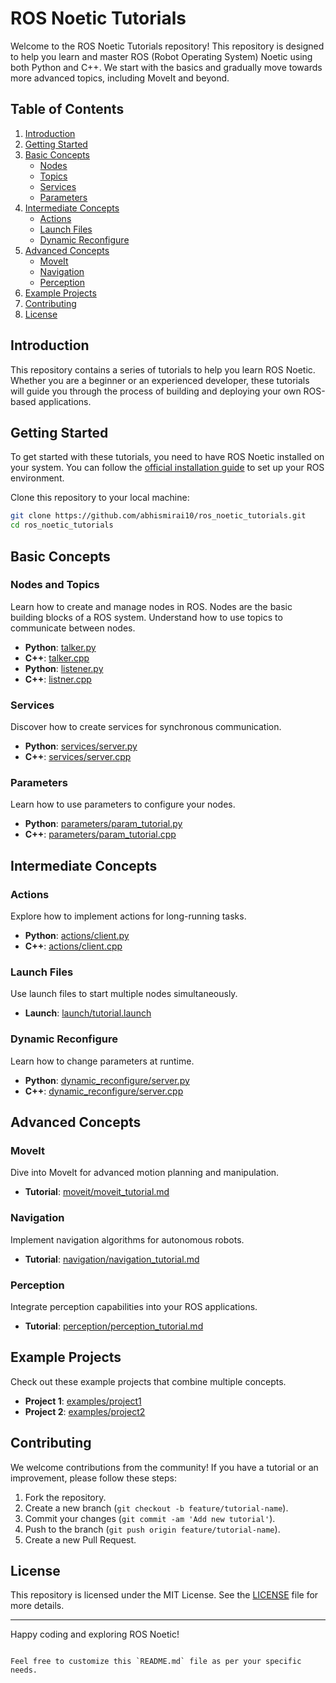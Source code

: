 # ROS Noetic Tutorials

Welcome to the ROS Noetic Tutorials repository! This repository is designed to help you learn and master ROS (Robot Operating System) Noetic using both Python and C++. We start with the basics and gradually move towards more advanced topics, including MoveIt and beyond.

## Table of Contents

1. [Introduction](#introduction)
2. [Getting Started](#getting-started)
3. [Basic Concepts](#basic-concepts)
   - [Nodes](#nodes)
   - [Topics](#topics)
   - [Services](#services)
   - [Parameters](#parameters)
4. [Intermediate Concepts](#intermediate-concepts)
   - [Actions](#actions)
   - [Launch Files](#launch-files)
   - [Dynamic Reconfigure](#dynamic-reconfigure)
5. [Advanced Concepts](#advanced-concepts)
   - [MoveIt](#moveit)
   - [Navigation](#navigation)
   - [Perception](#perception)
6. [Example Projects](#example-projects)
7. [Contributing](#contributing)
8. [License](#license)

## Introduction

This repository contains a series of tutorials to help you learn ROS Noetic. Whether you are a beginner or an experienced developer, these tutorials will guide you through the process of building and deploying your own ROS-based applications.

## Getting Started

To get started with these tutorials, you need to have ROS Noetic installed on your system. You can follow the [official installation guide](http://wiki.ros.org/noetic/Installation) to set up your ROS environment.

Clone this repository to your local machine:

```bash
git clone https://github.com/abhismirai10/ros_noetic_tutorials.git
cd ros_noetic_tutorials
```

## Basic Concepts

### Nodes and Topics

Learn how to create and manage nodes in ROS. Nodes are the basic building blocks of a ROS system.
Understand how to use topics to communicate between nodes.

- **Python**: [talker.py](talker_listener/scripts/talker.py)
- **C++**: [talker.cpp](talker_listener/src/talker.cpp)
- **Python**: [listener.py](talker_listener/scripts/listner.py)
- **C++**: [listner.cpp](talker_listener/src/listner.cpp)

### Services

Discover how to create services for synchronous communication.

- **Python**: [services/server.py](scripts/server.py)
- **C++**: [services/server.cpp](src/server.cpp)

### Parameters

Learn how to use parameters to configure your nodes.

- **Python**: [parameters/param_tutorial.py](scripts/param_tutorial.py)
- **C++**: [parameters/param_tutorial.cpp](src/param_tutorial.cpp)

## Intermediate Concepts

### Actions

Explore how to implement actions for long-running tasks.

- **Python**: [actions/client.py](scripts/client.py)
- **C++**: [actions/client.cpp](src/client.cpp)

### Launch Files

Use launch files to start multiple nodes simultaneously.

- **Launch**: [launch/tutorial.launch](launch/tutorial.launch)

### Dynamic Reconfigure

Learn how to change parameters at runtime.

- **Python**: [dynamic_reconfigure/server.py](scripts/dynamic_reconfigure_server.py)
- **C++**: [dynamic_reconfigure/server.cpp](src/dynamic_reconfigure_server.cpp)

## Advanced Concepts

### MoveIt

Dive into MoveIt for advanced motion planning and manipulation.

- **Tutorial**: [moveit/moveit_tutorial.md](moveit/moveit_tutorial.md)

### Navigation

Implement navigation algorithms for autonomous robots.

- **Tutorial**: [navigation/navigation_tutorial.md](navigation/navigation_tutorial.md)

### Perception

Integrate perception capabilities into your ROS applications.

- **Tutorial**: [perception/perception_tutorial.md](perception/perception_tutorial.md)

## Example Projects

Check out these example projects that combine multiple concepts.

- **Project 1**: [examples/project1](examples/project1)
- **Project 2**: [examples/project2](examples/project2)

## Contributing

We welcome contributions from the community! If you have a tutorial or an improvement, please follow these steps:

1. Fork the repository.
2. Create a new branch (`git checkout -b feature/tutorial-name`).
3. Commit your changes (`git commit -am 'Add new tutorial'`).
4. Push to the branch (`git push origin feature/tutorial-name`).
5. Create a new Pull Request.

## License

This repository is licensed under the MIT License. See the [LICENSE](LICENSE) file for more details.

---

Happy coding and exploring ROS Noetic!
```

Feel free to customize this `README.md` file as per your specific needs.
